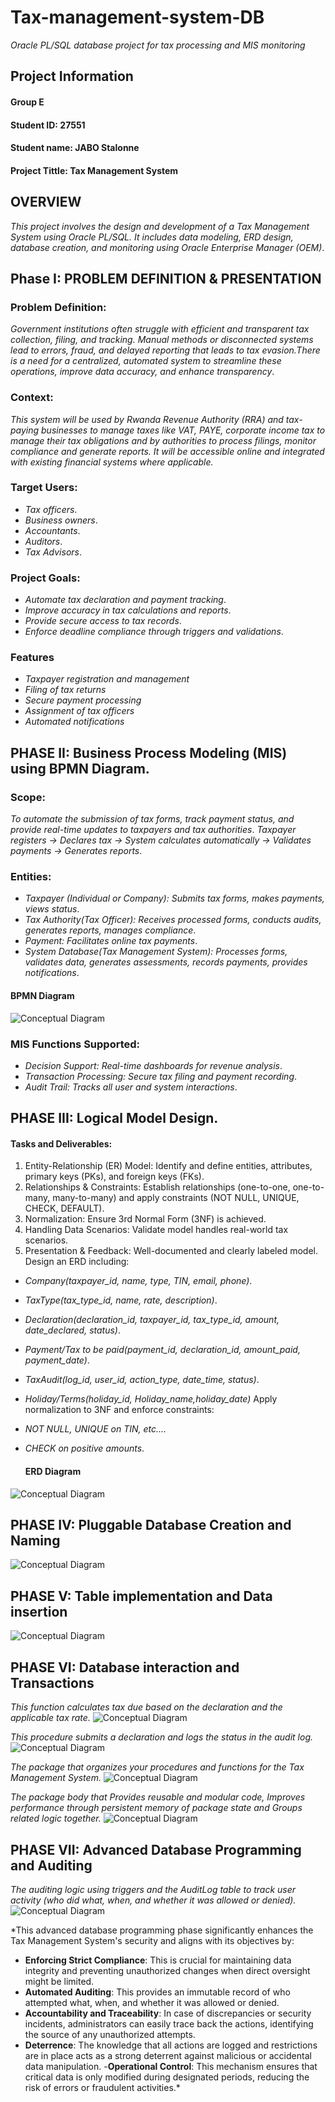 # **Tax-management-system-DB**
*Oracle PL/SQL database project for tax processing and MIS monitoring*
## Project Information
#### Group E
#### Student ID: 27551
#### Student name: JABO Stalonne

#### Project Tittle: Tax Management System

## OVERVIEW
*This project involves the design and development of a Tax Management System using Oracle PL/SQL. It includes data modeling, ERD design, database creation, and monitoring using Oracle Enterprise Manager (OEM)*.

## Phase I: PROBLEM DEFINITION & PRESENTATION

### Problem Definition:
*Government institutions often struggle with efficient and transparent tax collection, filing, and tracking. Manual methods or disconnected systems lead to errors, fraud, and delayed reporting that leads to tax evasion.There is a need for a centralized, automated system to streamline these operations, improve data accuracy, and enhance transparency*.

### Context:
*This system will be used by Rwanda Revenue Authority (RRA) and tax-paying businesses to manage taxes like VAT, PAYE, corporate income tax to manage their tax obligations and by authorities to process filings, monitor compliance and generate reports. It will be accessible online and integrated with existing financial systems where applicable.*

### Target Users:

- *Tax officers*.
- *Business owners*.
- *Accountants*.
- *Auditors*.
- *Tax Advisors*.
  
### Project Goals:

- *Automate tax declaration and payment tracking*.
- *Improve accuracy in tax calculations and reports*.
- *Provide secure access to tax records*.
- *Enforce deadline compliance through triggers and validations*.
  
### Features
- *Taxpayer registration and management*
- *Filing of tax returns*
- *Secure payment processing*
- *Assignment of tax officers*
- *Automated notifications*
  
## PHASE II: Business Process Modeling (MIS) using BPMN Diagram.

### Scope:
*To automate the submission of tax forms, track payment status, and provide real-time updates to taxpayers and tax authorities*.
*Taxpayer registers → Declares tax → System calculates automatically → Validates payments → Generates reports*.

### Entities:
- *Taxpayer (Individual or Company): Submits tax forms, makes payments, views status*.
- *Tax Authority(Tax Officer): Receives processed forms, conducts audits, generates reports, manages compliance*.
- *Payment: Facilitates online tax payments*.
- *System Database(Tax Management System): Processes forms, validates data, generates assessments, records payments, provides notifications*.
  
#### BPMN Diagram

![Conceptual Diagram](https://github.com/Stalonne-Jabo/photos/blob/main/BPMN%20Diagram.png)

### MIS Functions Supported:
- *Decision Support: Real-time dashboards for revenue analysis*.
- *Transaction Processing: Secure tax filing and payment recording*.
- *Audit Trail: Tracks all user and system interactions*.
  
## PHASE III: Logical Model Design.

#### Tasks and Deliverables:

1. Entity-Relationship (ER) Model: Identify and define entities, attributes, primary keys (PKs), and foreign keys (FKs).
2. Relationships & Constraints: Establish relationships (one-to-one, one-to-many, many-to-many) and apply constraints (NOT NULL, UNIQUE, CHECK, DEFAULT).
3. Normalization: Ensure 3rd Normal Form (3NF) is achieved.
4. Handling Data Scenarios: Validate model handles real-world tax scenarios.
5. Presentation & Feedback: Well-documented and clearly labeled model.
Design an ERD including:
- *Company(taxpayer_id, name, type, TIN, email, phone)*.
- *TaxType(tax_type_id, name, rate, description)*.
- *Declaration(declaration_id, taxpayer_id, tax_type_id, amount, date_declared, status)*.
- *Payment/Tax to be paid(payment_id, declaration_id, amount_paid, payment_date)*.
- *TaxAudit(log_id, user_id, action_type, date_time, status)*.
- *Holiday/Terms(holiday_id, Holiday_name,holiday_date)*
Apply normalization to 3NF and enforce constraints:
- *NOT NULL, UNIQUE on TIN, etc....*
- *CHECK on positive amounts*.
  
  #### ERD Diagram
  
 ![Conceptual Diagram](https://github.com/Stalonne-Jabo/photos/blob/main/ERD%20Diagram.png)

## PHASE IV: Pluggable Database Creation and Naming

 ![Conceptual Diagram](https://github.com/Stalonne-Jabo/photos/blob/main/pluggable%20creation.jpg)

## PHASE V: Table implementation and Data insertion
![Conceptual Diagram](https://github.com/Stalonne-Jabo/photos/blob/main/table.jpg,https://github.com/Stalonne-Jabo/photos/blob/main/table1.jpg,)
## PHASE VI: Database interaction and Transactions
*This function calculates tax due based on the declaration and the applicable tax rate.*
![Conceptual Diagram](https://github.com/Stalonne-Jabo/photos/blob/main/function.jpg)

*This procedure submits a declaration and logs the status in the audit log.*
![Conceptual Diagram](https://github.com/Stalonne-Jabo/photos/blob/main/procedure.jpg)

*The package that organizes your procedures and functions for the Tax Management System.*
![Conceptual Diagram](https://github.com/Stalonne-Jabo/photos/blob/main/pkg.jpg)

*The package body that Provides reusable and modular code, Improves performance through persistent memory of package state and Groups related logic together.*
![Conceptual Diagram](https://github.com/Stalonne-Jabo/photos/blob/main/pkg%20body.jpg,https://github.com/Stalonne-Jabo/photos/blob/main/body.jpg)

## PHASE VII: Advanced Database Programming and Auditing
*The auditing logic using triggers and the AuditLog table to track user activity (who did what, when, and whether it was allowed or denied).*
![Conceptual Diagram](https://github.com/Stalonne-Jabo/photos/blob/main/trg.jpg)

*This advanced database programming phase significantly enhances the Tax Management System's security and aligns with its objectives by:

- **Enforcing Strict Compliance**: This is crucial for maintaining data integrity and preventing unauthorized changes when direct oversight might be limited.
- **Automated Auditing**: This provides an immutable record of who attempted what, when, and whether it was allowed or denied.
- **Accountability and Traceability**: In case of discrepancies or security incidents, administrators can easily trace back the actions, identifying the source of any unauthorized attempts.
- **Deterrence**: The knowledge that all actions are logged and restrictions are in place acts as a strong deterrent against malicious or accidental data manipulation.
-**Operational Control**: This mechanism ensures that critical data is only modified during designated periods, reducing the risk of errors or fraudulent activities.*
